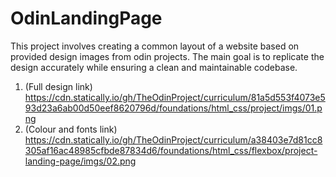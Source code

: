 # OdinLandingPage
This project involves creating a common layout of a website based on provided design images from odin projects. The main goal is to replicate the design accurately while ensuring a clean and maintainable codebase.
1. (Full design link)
https://cdn.statically.io/gh/TheOdinProject/curriculum/81a5d553f4073e593d23a6ab00d50eef8620796d/foundations/html_css/project/imgs/01.png
2. (Colour and fonts link)
https://cdn.statically.io/gh/TheOdinProject/curriculum/a38403e7d81cc8305af16ac48985cfbde87834d6/foundations/html_css/flexbox/project-landing-page/imgs/02.png
